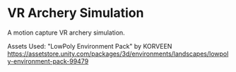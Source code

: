 # VR Archery Simulation
A motion capture VR archery simulation.

Assets Used:
"LowPoly Environment Pack" by KORVEEN
https://assetstore.unity.com/packages/3d/environments/landscapes/lowpoly-environment-pack-99479
